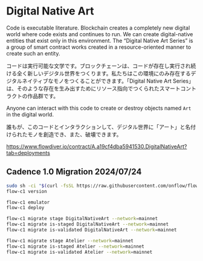 # Digital Native Art

Code is executable literature. Blockchain creates a completely new digital world where code exists and continues to run. We can create digital-native entities that exist only in this environment. The “Digital Native Art Series” is a group of smart contract works created in a resource-oriented manner to create such an entity.

コードは実行可能な文学です。ブロックチェーンは、コードが存在し実行され続ける全く新しいデジタル世界をつくります。私たちはこの環境にのみ存在するデジタルネイティブなモノをつくることができます。「Digital Native Art Series」は、そのような存在を生み出すためにリソース指向でつくられたスマートコントラクトの作品群です。

Anyone can interact with this code to create or destroy objects named `Art` in the digital world.

誰もが、このコードとインタラクションして、デジタル世界に「アート」と名付けられたモノを創造でき、また、破壊できます。

https://www.flowdiver.io/contract/A.a19cf4dba5941530.DigitalNativeArt?tab=deployments


## Cadence 1.0 Migration 2024/07/24

```sh
sudo sh -ci "$(curl -fsSL https://raw.githubusercontent.com/onflow/flow-cli/master/install.sh)"
flow-c1 version

flow-c1 emulator
flow-c1 deploy

flow-c1 migrate stage DigitalNativeArt --network=mainnet
flow-c1 migrate is-staged DigitalNativeArt --network=mainnet
flow-c1 migrate is-validated DigitalNativeArt --network=mainnet

flow-c1 migrate stage Atelier --network=mainnet
flow-c1 migrate is-staged Atelier --network=mainnet
flow-c1 migrate is-validated Atelier --network=mainnet
```
